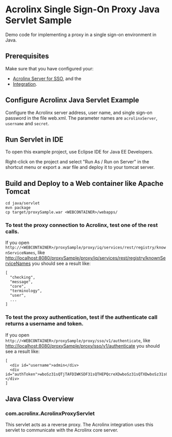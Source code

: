 # Acrolinx Single Sign-On Proxy Java Servlet Sample

Demo code for implementing a proxy in a single sign-on environment in Java.

## Prerequisites

Make sure that you have configured your:
* [Acrolinx Server for SSO](/README.md#configure-the-acrolinx-server), and the 
* [Integration](/README.md#acrolinx-proxy-sample#configure-the-integration).

## Configure Acrolinx Java Servlet Example

Configure the Acrolinx server address, user name, and single sign-on password in the file web.xml. The parameter names are `acrolinxServer`, `username` and `secret`.

## Run Servlet in IDE

To open this example project, use Eclipse IDE for Java EE Developers.

Right-click on the project and select "Run As / Run on Server" in the shortcut menu or export a .war file and deploy it to your tomcat server.

## Build and Deploy to a Web container like Apache Tomcat 

```
cd java/servlet
mvn package
cp target/proxySample.war <WEBCONTAINER>/webapps/
```

### To test the proxy connection to Acrolinx, test one of the rest calls.
If you open `http://<WEBCONTAINER>/proxySample/proxy/iq/services/rest/registry/knownServiceNames`, like [http://localhost:8080/proxySample/proxy/iq/services/rest/registry/knownServiceNames](http://localhost:8080/proxySample/proxy/iq/services/rest/registry/knownServiceNames) you should see a result like:

```
[
  "checking",
  "message",
  "core",
  "terminology",
  "user",
  ...
]
```

### To test the proxy authentication, test if the authenticate call returns a username and token.

If you open `http://<WEBCONTAINER>/proxySample/proxy/sso/v1/authenticate`, like [http://localhost:8080/proxySample/proxy/sso/v1/authenticate](http://localhost:8080/proxySample/proxy/sso/v1/authenticate) you should see a result like:

```
[
  <div id="username">admin</div>
  <div id="authToken">wboSz31sQTjTAFDIWKSDF31sQTHEPQcreXDwboSz31sQTXDwboSz31sQQcreXDwboSz31sp4vnHEPQcreXD==</div>
]
```

## Java Class Overview

### com.acrolinx.AcrolinxProxyServlet

This servlet acts as a reverse proxy. The Acrolinx integration uses this servlet to communicate with the Acrolinx core server.
